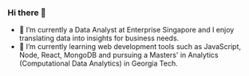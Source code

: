 ### Hi there 👋

- 🔭 I’m currently a Data Analyst at Enterprise Singapore and I enjoy translating data into insights for business needs. 
- 🌱 I’m currently learning web development tools such as JavaScript, Node, React, MongoDB and pursuing a Masters' in Analytics (Computational Data Analytics) in Georgia Tech. 

